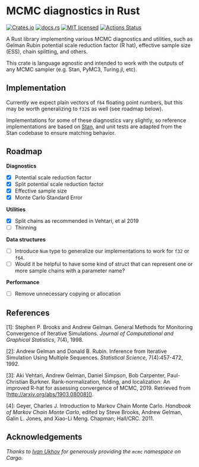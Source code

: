 MCMC diagnostics in Rust
====

[![Crates.io][crates-badge]][crates-url]
[![docs.rs][docs-badge]][docs-url]
[![MIT licensed][mit-badge]][mit-url]
[![Actions Status][build-badge]][build-url]

[crates-badge]: https://img.shields.io/crates/v/mcmc.svg
[crates-url]: https://crates.io/crates/mcmc
[docs-badge]: https://docs.rs/mcmc/badge.svg
[docs-url]: https://docs.rs/mcmc
[mit-badge]: https://img.shields.io/badge/license-MIT-blue.svg
[mit-url]: LICENSE
[build-badge]: https://github.com/isms/mcmc-rs/workflows/Rust/badge.svg
[build-url]: https://github.com/isms/mcmc-rs/actions

A Rust library implementing various MCMC diagnostics and utilities, such as Gelman Rubin
potential scale reduction factor (R hat), effective sample size (ESS), chain splitting,
and others.

This crate is language agnostic and intended to work with the outputs of any MCMC sampler
(e.g. Stan, PyMC3, Turing.jl, etc).

Implementation
--------------

Currently we expect plain vectors of `f64` floating point numbers, but this may be
worth generalizing to `f32`s as well (see roadmap below).

Implementations for some of these diagnostics vary slightly, so reference implementations
are based on [Stan](https://github.com/stan-dev/stan), and unit tests are adapted from the
Stan codebase to ensure matching behavior.

Roadmap
-------

**Diagnostics**

- [X] Potential scale reduction factor
- [X] Split potential scale reduction factor
- [X] Effective sample size
- [X] Monte Carlo Standard Error

**Utilities**

- [X] Split chains as recommended in Vehtari, et al 2019
- [ ] Thinning

**Data structures**

- [ ] Introduce `Num` type to generalize our implementations to work for `f32` or `f64`.
- [ ] Would it be helpful to have some kind of struct that can represent
      one or more sample chains with a parameter name?

**Performance**

- [ ] Remove unnecessary copying or allocation

References
----------

  [1]: Stephen P. Brooks and Andrew Gelman. General Methods for Monitoring
       Convergence of Iterative Simulations.
       _Journal of Computational and Graphical Statistics_, 7(4), 1998.

  [2]: Andrew Gelman and Donald B. Rubin. Inference from Iterative Simulation
       Using Multiple Sequences. _Statistical Science_, 7(4):457-472, 1992.

  [3]: Aki Vehtari, Andrew Gelman, Daniel Simpson, Bob Carpenter, Paul-Christian
       Burkner. Rank-normalization, folding, and localization: An improved R-hat
       for assessing convergence of MCMC, 2019. Retrieved from
       [http://arxiv.org/abs/1903.08008]().

  [4]: Geyer, Charles J. Introduction to Markov Chain Monte Carlo.
       _Handbook of Markov Chain Monte Carlo_, edited by Steve Brooks, Andrew Gelman,
       Galin L. Jones, and Xiao-Li Meng. Chapman; Hall/CRC. 2011.

Acknowledgements
----------------

_Thanks to [Ivan Ukhov](https://github.com/IvanUkhov) for generously providing
the `mcmc` namespace on Cargo._
